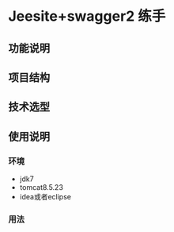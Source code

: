 # Jeesite+swagger2 练手
## 功能说明
## 项目结构
## 技术选型
## 使用说明
### 环境
- jdk7
- tomcat8.5.23
- idea或者eclipse
### 用法

